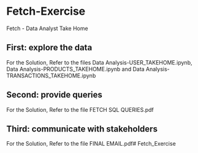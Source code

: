 # Fetch-Exercise
Fetch - Data Analyst Take Home

## First: explore the data
For the Solution, Refer to the files Data Analysis-USER_TAKEHOME.ipynb, Data Analysis-PRODUCTS_TAKEHOME.ipynb and Data Analysis-TRANSACTIONS_TAKEHOME.ipynb

## Second: provide queries
For the Solution, Refer to the file FETCH SQL QUERIES.pdf

## Third: communicate with stakeholders
For the Solution, Refer to the file FINAL EMAIL.pdf# Fetch_Exercise
